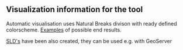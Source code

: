 ## Visualization information for the tool

Automatic visualisation uses Natural Breaks divison with ready defined colorscheme. [Examples](CO2_visualisoinnit.pdf) of possible end results.

[SLD's](visualizations_SLD) have been also created, they can be used e.g. with GeoServer 
